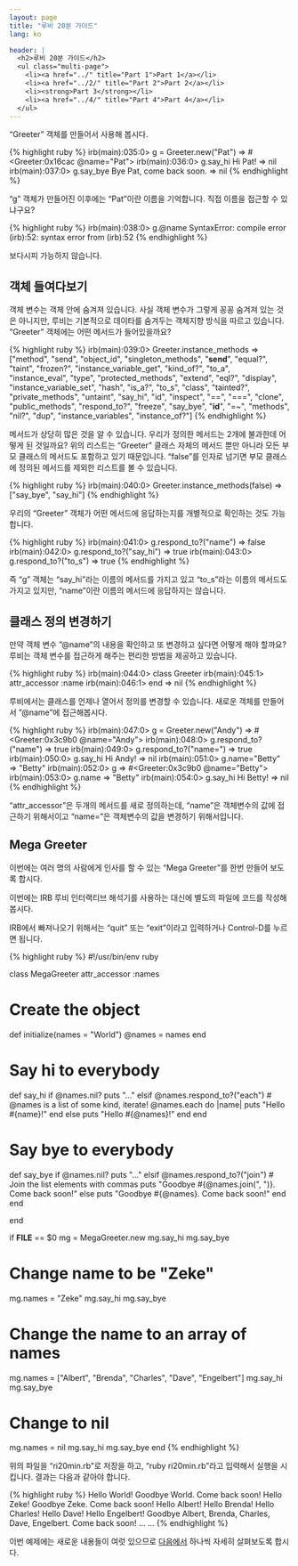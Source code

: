 ```yaml
---
layout: page
title: "루비 20분 가이드"
lang: ko

header: |
  <h2>루비 20분 가이드</h2>
  <ul class="multi-page">
    <li><a href="../" title="Part 1">Part 1</a></li>
    <li><a href="../2/" title="Part 2">Part 2</a></li>
    <li><strong>Part 3</strong></li>
    <li><a href="../4/" title="Part 4">Part 4</a></li>
  </ul>
---
```


“Greeter” 객체를 만들어서 사용해 봅시다.

{% highlight ruby %}
irb(main):035:0> g = Greeter.new("Pat")
=> #<Greeter:0x16cac @name="Pat">
irb(main):036:0> g.say_hi
Hi Pat!
=> nil
irb(main):037:0> g.say_bye
Bye Pat, come back soon.
=> nil
{% endhighlight %}

“g” 객체가 만들어진 이후에는 “Pat”이란 이름을 기억합니다. 직접 이름을 접근할 수 있냐구요?

{% highlight ruby %}
irb(main):038:0> g.@name
SyntaxError: compile error
(irb):52: syntax error
        from (irb):52
{% endhighlight %}

보다시피 가능하지 않습니다.

## 객체 들여다보기

객체 변수는 객체 안에 숨겨져 있습니다. 사실 객체 변수가 그렇게 꽁꽁 숨겨져 있는 것은 아니지만, 루비는 기본적으로 데이타를
숨겨두는 객체지향 방식을 따르고 있습니다. “Greeter” 객체에는 어떤 메서드가 들어있을까요?

{% highlight ruby %}
irb(main):039:0> Greeter.instance_methods
=> ["method", "send", "object_id", "singleton_methods",
  "__send__", "equal?", "taint", "frozen?",
    "instance_variable_get", "kind_of?", "to_a",
    "instance_eval", "type", "protected_methods", "extend",
    "eql?", "display", "instance_variable_set", "hash",
    "is_a?", "to_s", "class", "tainted?", "private_methods",
    "untaint", "say_hi", "id", "inspect", "==", "===",
    "clone", "public_methods", "respond_to?", "freeze",
    "say_bye", "__id__", "=~", "methods", "nil?", "dup",
    "instance_variables", "instance_of?"]
{% endhighlight %}

메서드가 상당히 많은 것을 알 수 있습니다. 우리가 정의한 메서드는 2개에 불과한데 어떻게 된 것일까요? 위의 리스트는
“Greeter” 클래스 자체의 메서드 뿐만 아니라 모든 부모 클래스의 메서드도 포함하고 있기 때문입니다. “false”를 인자로
넘기면 부모 클래스에 정의된 메서드를 제외한 리스트를 볼 수 있습니다.

{% highlight ruby %}
irb(main):040:0> Greeter.instance_methods(false)
=> ["say_bye", "say_hi"]
{% endhighlight %}

우리의 “Greeter” 객체가 어떤 메서드에 응답하는지를 개별적으로 확인하는 것도 가능합니다.

{% highlight ruby %}
irb(main):041:0> g.respond_to?("name")
=> false
irb(main):042:0> g.respond_to?("say_hi")
=> true
irb(main):043:0> g.respond_to?("to_s")
=> true
{% endhighlight %}

즉 “g” 객체는 “say\_hi”라는 이름의 메서드를 가지고 있고 “to\_s”라는 이름의 메서드도 가지고 있지만,
“name”이란 이름의 메서드에 응답하지는 않습니다.

## 클래스 정의 변경하기

만약 객체 변수 ”@name”의 내용을 확인하고 또 변경하고 싶다면 어떻게 해야 할까요? 루비는 객체 변수를 접근하게 해주는
편리한 방법을 제공하고 있습니다.

{% highlight ruby %}
irb(main):044:0> class Greeter
irb(main):045:1>   attr_accessor :name
irb(main):046:1> end
=> nil
{% endhighlight %}

루비에서는 클래스를 언제나 열어서 정의를 변경할 수 있습니다. 새로운 객체를 만들어서 ”@name”에 접근해봅시다.

{% highlight ruby %}
irb(main):047:0> g = Greeter.new("Andy")
=> #<Greeter:0x3c9b0 @name="Andy">
irb(main):048:0> g.respond_to?("name")
=> true
irb(main):049:0> g.respond_to?("name=")
=> true
irb(main):050:0> g.say_hi
Hi Andy!
=> nil
irb(main):051:0> g.name="Betty"
=> "Betty"
irb(main):052:0> g
=> #<Greeter:0x3c9b0 @name="Betty">
irb(main):053:0> g.name
=> "Betty"
irb(main):054:0> g.say_hi
Hi Betty!
=> nil
{% endhighlight %}

“attr\_accessor”은 두개의 메서드를 새로 정의하는데, “name”은 객체변수의 값에 접근하기 위해서이고
“name=”은 객체변수의 값을 변경하기 위해서입니다.

## Mega Greeter

이번에는 여러 명의 사람에게 인사를 할 수 있는 “Mega Greeter”를 한번 만들어 보도록 합시다.

이번에는 IRB 루비 인터랙티브 해석기를 사용하는 대신에 별도의 파일에 코드를 작성해봅시다.

IRB에서 빠져나오기 위해서는 “quit” 또는 “exit”이라고 입력하거나 Control-D를 누르면 됩니다.

{% highlight ruby %}
#!/usr/bin/env ruby

class MegaGreeter
  attr_accessor :names

  # Create the object
  def initialize(names = "World")
    @names = names
  end

  # Say hi to everybody
  def say_hi
    if @names.nil?
      puts "..."
    elsif @names.respond_to?("each")
      # @names is a list of some kind, iterate!
      @names.each do |name|
        puts "Hello #{name}!"
      end
    else
    puts "Hello #{@names}!"
    end
  end

  # Say bye to everybody
  def say_bye
    if @names.nil?
      puts "..."
    elsif @names.respond_to?("join")
      # Join the list elements with commas
      puts "Goodbye #{@names.join(", ")}.  Come back soon!"
    else
      puts "Goodbye #{@names}.  Come back soon!"
    end
  end

end

if __FILE__ == $0
  mg = MegaGreeter.new
  mg.say_hi
  mg.say_bye

  # Change name to be "Zeke"
  mg.names = "Zeke"
  mg.say_hi
  mg.say_bye

  # Change the name to an array of names
  mg.names = ["Albert", "Brenda", "Charles",
    "Dave", "Engelbert"]
  mg.say_hi
  mg.say_bye

  # Change to nil
  mg.names = nil
  mg.say_hi
  mg.say_bye
end
{% endhighlight %}

위의 파일을 “ri20min.rb”로 저장을 하고, “ruby ri20min.rb”라고 입력해서 실행을 시킵니다. 결과는 다음과
같아야 합니다.

{% highlight ruby %}
Hello World!
Goodbye World.  Come back soon!
Hello Zeke!
Goodbye Zeke.  Come back soon!
Hello Albert!
Hello Brenda!
Hello Charles!
Hello Dave!
Hello Engelbert!
Goodbye Albert, Brenda, Charles, Dave, Engelbert.  Come
back soon!
...
...
{% endhighlight %}

이번 예제에는 새로운 내용들이 여럿 있으므로 [다음에서](/ko/documentation/quickstart/4/) 하나씩 자세히
살펴보도록 합시다.

